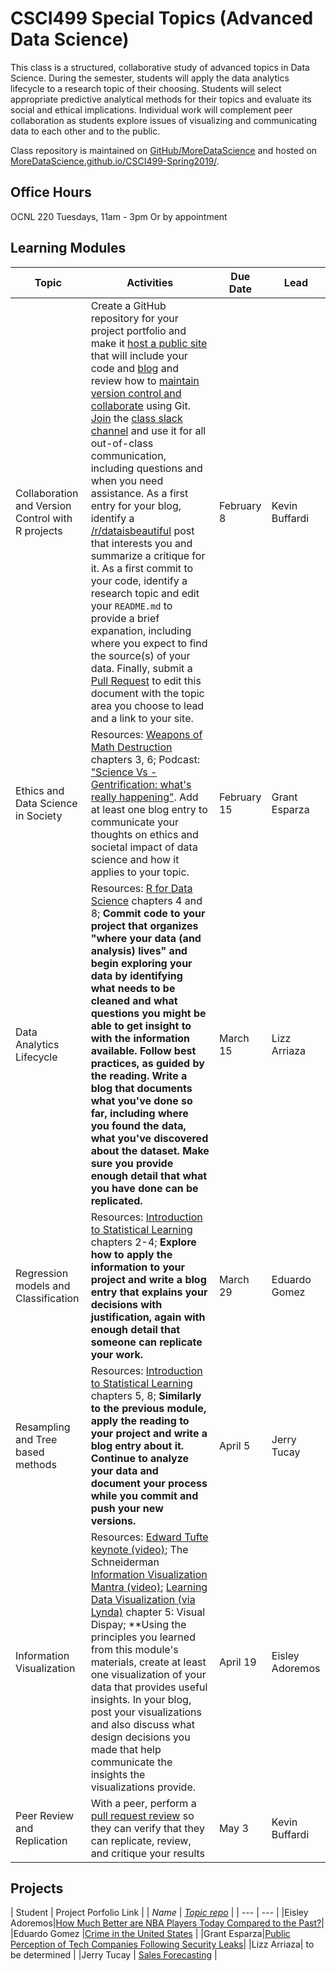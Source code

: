 # CSCI499 Special Topics (Advanced Data Science)

This class is a structured, collaborative study of advanced topics in Data Science. During the semester, students will apply the data analytics lifecycle to a research topic of their choosing. Students will select appropriate predictive analytical methods for their topics and evaluate its social and ethical implications. Individual work will complement peer collaboration as students explore issues of visualizing and communicating data to each other and to the public.

Class repository is maintained on [GitHub/MoreDataScience](https://github.com/MoreDataScience/CSCI499-Spring2019) and hosted on [MoreDataScience.github.io/CSCI499-Spring2019/](https://moredatascience.github.io/CSCI499-Spring2019/).

## Office Hours

OCNL 220 Tuesdays, 11am - 3pm
Or by appointment


## Learning Modules

| Topic | Activities | Due Date | Lead |
| --- | --- | --- | --- |
| Collaboration and Version Control with R projects | Create a GitHub repository for your project portfolio and make it [host a public site](https://pages.github.com/) that will include your code and [blog](https://bookdown.org/yihui/blogdown/) and review how to [maintain version control and collaborate](https://learngitbranching.js.org/) using Git. [Join](https://join.slack.com/t/moredatascience/shared_invite/enQtNTM2NjAzNDc4NzExLThhZmEzOTRjNjZkYjZmNmIxYmEwOWQ0Njg5Y2JiNWU2ODA5NGZiOTY0YzQwM2I4NDM2ZmY2MjA2ZTllODIzZTc) the [class slack channel](https://moredatascience.slack.com/) and use it for all out-of-class communication, including questions and when you need assistance. As a first entry for your blog, identify a [/r/dataisbeautiful](https://www.reddit.com/r/dataisbeautiful/) post that interests you and summarize a critique for it. As a first commit to your code, identify a research topic and edit your `README.md` to provide a brief expanation, including where you expect to find the source(s) of your data. Finally, submit a [Pull Request](https://help.github.com/articles/creating-a-pull-request/) to edit this document with the topic area you choose to lead and a link to your site. | February 8 | Kevin Buffardi |
| Ethics and Data Science in Society | Resources: [Weapons of Math Destruction](https://chico-primo.hosted.exlibrisgroup.com/primo-explore/fulldisplay?docid=01CALS_ALMA71420504090002901&context=L&vid=01CALS_CHI&lang=en_US&search_scope=Everything&adaptor=Local%20Search%20Engine&isFrbr=true&tab=everything&query=any,contains,weapons%20of%20math%20destruction&sortby=rank&mode=Basic) chapters 3, 6; Podcast: ["Science Vs - Gentrification: what's really happening"](https://www.gimletmedia.com/science-vs/gentrification-whats-really-happening). Add at least one blog entry to communicate your thoughts on ethics and societal impact of data science and how it applies to your topic. | February 15 | Grant Esparza |
| Data Analytics Lifecycle | Resources: [R for Data Science](https://r4ds.had.co.nz/) chapters 4 and 8; **Commit code to your project that organizes "where your data (and analysis) lives" and begin exploring your data by identifying what needs to be cleaned and what questions you might be able to get insight to with the information available. Follow best practices, as guided by the reading. Write a blog that documents what you've done so far, including where you found the data, what you've discovered about the dataset. Make sure you provide enough detail that what you have done can be replicated.** | March 15 | Lizz Arriaza |
| Regression models and Classification | Resources: [Introduction to Statistical Learning](http://www-bcf.usc.edu/~gareth/ISL/) chapters 2-4; **Explore how to apply the information to your project and write a blog entry that explains your decisions with justification, again with enough detail that someone can replicate your work.** | March 29 | Eduardo Gomez |
| Resampling and Tree based methods | Resources: [Introduction to Statistical Learning](http://www-bcf.usc.edu/~gareth/ISL/) chapters 5, 8; **Similarly to the previous module, apply the reading to your project and write a blog entry about it. Continue to analyze your data and document your process while you commit and push your new versions.** | April 5 | Jerry Tucay |
| Information Visualization | Resources: [Edward Tufte keynote (video)](https://youtu.be/rHUDJ8RyseQ); The Schneiderman [Information Visualization Mantra (video)](https://www.coursera.org/lecture/datavisualization/4-1-2-the-information-visualization-mantra-part-1-BdRy4); [Learning Data Visualization (via Lynda)](https://www.lynda.com/Data-Science-tutorials/Learning-Data-Visualization-2019-Revision/5005071-2.html?org=csuchico.edu) chapter 5: Visual Dispay; **Using the principles you learned from this module's materials, create at least one visualization of your data that provides useful insights. In your blog, post your visualizations and also discuss what design decisions you made that help communicate the insights the visualizations provide. | April 19 | Eisley Adoremos |
| Peer Review and Replication | With a peer, perform a [pull request review](https://help.github.com/articles/about-pull-request-reviews/) so they can verify that they can replicate, review, and critique your results | May 3 | Kevin Buffardi |

## Projects

| Student | Project Porfolio Link |
| *Name* | *[Topic repo](#)* |
| --- | --- |
|Eisley Adoremos|[How Much Better are NBA Players Today Compared to the Past?](https://eisleyadore.github.io/)|
|Eduardo Gomez |[Crime in the United States](https://eduardoandgo.github.io) |
|Grant Esparza|[Public Perception of Tech Companies Following Security Leaks](https://gesparza3.github.io)|
|Lizz Arriaza| to be determined |
|Jerry Tucay | [Sales Forecasting](https://JerryTucay.github.io) |
